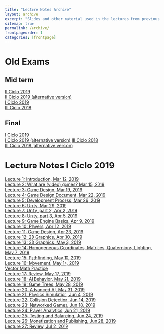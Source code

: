 ```yaml
---
title: "Lecture Notes Archive"
layout: archive
excerpt: "Slides and other material used in the lectures from previous semesters"
sitemap: true
permalink: /archive/
frontpageorder: 1
categories: [frontpage]
---
```


# Old Exams

## Mid term
[II Ciclo 2019](/CI-2807/assets/pdf/exam1II2019.pdf) <br/>
[II Ciclo 2019 (alternative version)](/CI-2807/assets/pdf/exam1II2019a.pdf) <br/>
[I Ciclo 2019](/CI-2807/assets/pdf/exam1I2019.pdf) <br/>
[III Ciclo 2018](/CI-2807/assets/pdf/exam1III2018.pdf) 


## Final 

[I Ciclo 2019](/CI-2807/assets/pdf/exam2I2019.pdf) <br/>
[I Ciclo 2019 (alternative version)](/CI-2807/assets/pdf/exam2aI2019.pdf)
[III Ciclo 2018](/CI-2807/assets/pdf/exam2III2018.pdf) <br/>
[III Ciclo 2018 (alternative version)](/CI-2807/assets/pdf/exam2aIII2018.pdf)

# Lecture Notes I Ciclo 2019

<a href="/CI-2807/slides/lecture1.html">Lecture 1: Introduction, Mar 12, 2019</a><br/>
<a href="/CI-2807/slides/lecture2.html">Lecture 2: What are (video) games? Mar 15, 2019</a><br/>
<a href="/CI-2807/slides/lecture3.html">Lecture 3: Game Design, Mar 19, 2019</a><br/>
<a href="/CI-2807/slides/lecture4.html">Lecture 4: Game Design Document, Mar 22, 2019</a><br/>
<a href="/CI-2807/slides/lecture5.html">Lecture 5: Development Process, Mar 26, 2019</a><br/>
<a href="/CI-2807/slides/lecture6.html">Lecture 6: Unity, Mar 29, 2019</a><br/>
<a href="/CI-2807/slides/lecture7.html">Lecture 7: Unity, part 2, Apr 2, 2019</a><br/>
<a href="/CI-2807/slides/lecture8.html">Lecture 8: Unity, part 3, Apr 5, 2019</a><br/>
<a href="/CI-2807/slides/lecture9.html">Lecture 9: Game Engine Basics, Apr 9, 2019</a><br/>
<a href="/CI-2807/slides/lecture10.html">Lecture 10: Players, Apr 12, 2019</a><br/>
<a href="/CI-2807/slides/lecture11.html">Lecture 11: Game Design, Apr 23, 2019</a><br/>
<a href="/CI-2807/slides/lecture12.html">Lecture 12: 2D Graphics, Apr 30, 2019</a><br/>
<a href="/CI-2807/slides/lecture13.html">Lecture 13: 3D Graphics, May 3, 2019</a><br/>
<a href="/CI-2807/slides/lecture14.html">Lecture 14: Homogeneous Coordinates, Matrices, Quaternions, Lighting, May 7, 2019</a><br/>
<a href="/CI-2807/slides/lecture15.html">Lecture 15: Pathfinding, May 10, 2019</a><br/>
<a href="/CI-2807/slides/lecture16.html">Lecture 16: Movement, May 14, 2019</a><br/>
<a href="/CI-2807/slides/lecture16a.html">Vector Math Practice</a><br/>
<a href="/CI-2807/slides/lecture17.html">Lecture 17: Review, May 17, 2019</a><br/>
<a href="/CI-2807/slides/lecture18.html">Lecture 18: AI Behavior, May 21, 2019</a><br/>
<a href="/CI-2807/slides/lecture19.html">Lecture 19: Game Trees, May 28, 2019</a><br/>
<a href="/CI-2807/slides/lecture20.html">Lecture 20: Advanced AI, May 31, 2019</a><br/>
<a href="/CI-2807/slides/lecture21.html">Lecture 21: Physics Simulation, Jun 4, 2019</a><br/>
<a href="/CI-2807/slides/lecture22.html">Lecture 22: Collision Detection, Jun 14, 2019</a><br/>
<a href="/CI-2807/slides/lecture23.html">Lecture 23: Networked Games, Jun 18, 2019</a><br/>
<a href="/CI-2807/slides/lecture24.html">Lecture 24: Player Analytics, Jun 21, 2019</a><br/>
<a href="/CI-2807/slides/lecture25.html">Lecture 25: Testing and Balancing, Jun 24, 2019</a><br/>
<a href="/CI-2807/slides/lecture26.html">Lecture 26: Monetization and Publishing, Jun 28, 2019</a><br/>
<a href="/CI-2807/slides/lecture27.html">Lecture 27: Review, Jul 2, 2019</a><br/>
